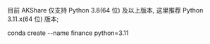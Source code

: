 目前 AKShare 仅支持 Python 3.8(64 位) 及以上版本, 这里推荐 Python 3.11.x(64 位) 版本;

conda create --name finance python=3.11